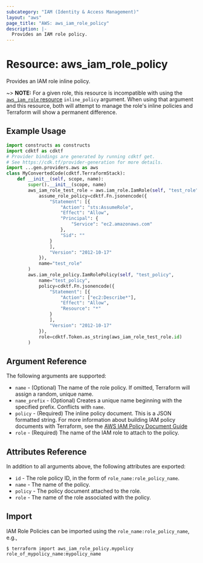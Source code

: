 ```yaml
---
subcategory: "IAM (Identity & Access Management)"
layout: "aws"
page_title: "AWS: aws_iam_role_policy"
description: |-
  Provides an IAM role policy.
---
```


# Resource: aws_iam_role_policy

Provides an IAM role inline policy.

~> **NOTE:** For a given role, this resource is incompatible with using the [`aws_iam_role` resource](/docs/providers/aws/r/iam_role.html) `inline_policy` argument. When using that argument and this resource, both will attempt to manage the role's inline policies and Terraform will show a permanent difference.

## Example Usage

```python
import constructs as constructs
import cdktf as cdktf
# Provider bindings are generated by running cdktf get.
# See https://cdk.tf/provider-generation for more details.
import ...gen.providers.aws as aws
class MyConvertedCode(cdktf.TerraformStack):
    def __init__(self, scope, name):
        super().__init__(scope, name)
        aws_iam_role_test_role = aws.iam_role.IamRole(self, "test_role",
            assume_role_policy=cdktf.Fn.jsonencode({
                "Statement": [{
                    "Action": "sts:AssumeRole",
                    "Effect": "Allow",
                    "Principal": {
                        "Service": "ec2.amazonaws.com"
                    },
                    "Sid": ""
                }
                ],
                "Version": "2012-10-17"
            }),
            name="test_role"
        )
        aws.iam_role_policy.IamRolePolicy(self, "test_policy",
            name="test_policy",
            policy=cdktf.Fn.jsonencode({
                "Statement": [{
                    "Action": ["ec2:Describe*"],
                    "Effect": "Allow",
                    "Resource": "*"
                }
                ],
                "Version": "2012-10-17"
            }),
            role=cdktf.Token.as_string(aws_iam_role_test_role.id)
        )
```

## Argument Reference

The following arguments are supported:

* `name` - (Optional) The name of the role policy. If omitted, Terraform will
assign a random, unique name.
* `name_prefix` - (Optional) Creates a unique name beginning with the specified
  prefix. Conflicts with `name`.
* `policy` - (Required) The inline policy document. This is a JSON formatted string. For more information about building IAM policy documents with Terraform, see the [AWS IAM Policy Document Guide](https://learn.hashicorp.com/terraform/aws/iam-policy)
* `role` - (Required) The name of the IAM role to attach to the policy.

## Attributes Reference

In addition to all arguments above, the following attributes are exported:

* `id` - The role policy ID, in the form of `role_name:role_policy_name`.
* `name` - The name of the policy.
* `policy` - The policy document attached to the role.
* `role` - The name of the role associated with the policy.

## Import

IAM Role Policies can be imported using the `role_name:role_policy_name`, e.g.,

```
$ terraform import aws_iam_role_policy.mypolicy role_of_mypolicy_name:mypolicy_name
```

<!-- cache-key: cdktf-0.17.0-pre.15 input-228b38cdc49a11dfb49b70000b402669e06f4d6b4c52a6d7a1e47ac3e385f8ba -->